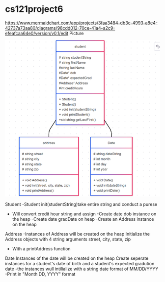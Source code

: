 # cs121project6
https://www.mermaidchart.com/app/projects/3faa3484-db3c-4993-a8e4-42737a73aa80/diagrams/98cdd012-70ce-41a4-a2c9-efeafcaa64e0/version/v0.1/edit
Picture

![alt text](image-1.png)
 

Student 
-Student init(studentString)take entire string and conduct a purese
- Will convert credit hour string and assign 
-Create date dob instance on the heap 
-Create date gradDate on heap
-Create an Address instance on the heap

Address
-Instances of Address will be created on the heap
Initialize the Address objects with 4 string arguments street, city, state, zip
- With a printAddress function

Date 
Instances of the date will be created on the heap
Create seperate instances for a student's date of birth and a student's expected gradution date
-the instances wull intilialize with a string date format of MM/DD/YYYY
-Print in "Month DD, YYYY" format

 

